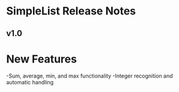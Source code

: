 # SimpleList Release Notes

## v1.0

# New Features
-Sum, average, min, and max functionality
-Integer recognition and automatic handling 

